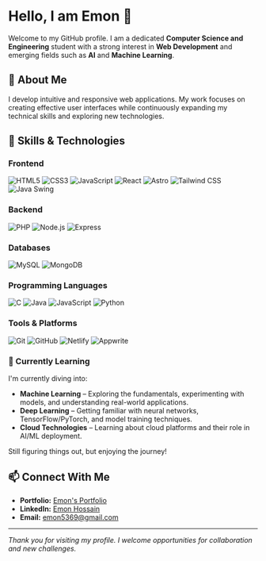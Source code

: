 # Hello, I am Emon 👋

Welcome to my GitHub profile. I am a dedicated **Computer Science and Engineering** student with a strong interest in **Web Development** and emerging fields such as **AI** and **Machine Learning**.

## 🚀 About Me

I develop intuitive and responsive web applications. My work focuses on creating effective user interfaces while continuously expanding my technical skills and exploring new technologies.

## 🔧 Skills & Technologies

### Frontend
![HTML5](https://img.shields.io/badge/HTML5-E34F26?style=flat-square&logo=html5&logoColor=white)
![CSS3](https://img.shields.io/badge/CSS3-1572B6?style=flat-square&logo=css3)
![JavaScript](https://img.shields.io/badge/JavaScript-F7DF1E?style=flat-square&logo=javascript&logoColor=black)
![React](https://img.shields.io/badge/React-61DAFB?style=flat-square&logo=react&logoColor=black)
![Astro](https://img.shields.io/badge/Astro-FF5A5F?style=flat-square&logo=astro&logoColor=white)
![Tailwind CSS](https://img.shields.io/badge/Tailwind_CSS-38B2AC?style=flat-square&logo=tailwind-css&logoColor=white)
![Java Swing](https://img.shields.io/badge/Java_Swing-007396?style=flat-square&logo=java&logoColor=white)

### Backend
![PHP](https://img.shields.io/badge/PHP-777BB4?style=flat-square&logo=php&logoColor=white)
![Node.js](https://img.shields.io/badge/Node.js-339933?style=flat-square&logo=node.js&logoColor=white)
![Express](https://img.shields.io/badge/Express.js-000000?style=flat-square&logo=express&logoColor=white)

### Databases
![MySQL](https://img.shields.io/badge/MySQL-4479A1?style=flat-square&logo=mysql&logoColor=white)
![MongoDB](https://img.shields.io/badge/MongoDB-47A248?style=flat-square&logo=mongodb&logoColor=white)

### Programming Languages
![C](https://img.shields.io/badge/C-00599C?style=flat-square&logo=c&logoColor=white)
![Java](https://img.shields.io/badge/Java-007396?style=flat-square&logo=java&logoColor=white)
![JavaScript](https://img.shields.io/badge/JavaScript-F7DF1E?style=flat-square&logo=javascript&logoColor=black)
![Python](https://img.shields.io/badge/Python-3776AB?style=flat-square&logo=python&logoColor=white)

### Tools & Platforms
![Git](https://img.shields.io/badge/Git-F05032?style=flat-square&logo=git&logoColor=white)
![GitHub](https://img.shields.io/badge/GitHub-181717?style=flat-square&logo=github&logoColor=white)
![Netlify](https://img.shields.io/badge/Netlify-00C7B7?style=flat-square&logo=netlify&logoColor=white)
![Appwrite](https://img.shields.io/badge/Appwrite-0A0A0A?style=flat-square&logo=appwrite&logoColor=white)

### 📖 Currently Learning  

I'm currently diving into:  

- **Machine Learning** – Exploring the fundamentals, experimenting with models, and understanding real-world applications.  
- **Deep Learning** – Getting familiar with neural networks, TensorFlow/PyTorch, and model training techniques.  
- **Cloud Technologies** – Learning about cloud platforms and their role in AI/ML deployment.  

Still figuring things out, but enjoying the journey!

## 📫 Connect With Me

- **Portfolio:** [Emon's Portfolio](https://mdemonhossain.vercel.app/)  
- **LinkedIn:** [Emon Hossain](https://www.linkedin.com/in/emon5369/)  
- **Email:** [emon5369@gmail.com](mailto:emon5369@gmail.com)

---

*Thank you for visiting my profile. I welcome opportunities for collaboration and new challenges.*
